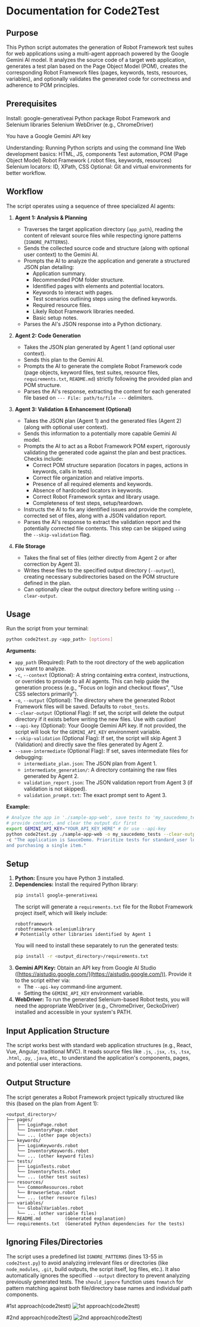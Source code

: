 # Documentation for Code2Test

## Purpose

This Python script automates the generation of Robot Framework test suites for web applications using a multi-agent approach powered by the Google Gemini AI model. It analyzes the source code of a target web application, generates a test plan based on the Page Object Model (POM), creates the corresponding Robot Framework files (pages, keywords, tests, resources, variables), and optionally validates the generated code for correctness and adherence to POM principles.






## Prerequisites
Install:
google-generativeai Python package
Robot Framework and Selenium libraries
Selenium WebDriver (e.g., ChromeDriver)

You have a Google Gemini API key

Understanding:
Running Python scripts and using the command line
Web development basics: HTML, JS, components
Test automation, POM (Page Object Model)
Robot Framework (.robot files, keywords, resources)
Selenium locators: ID, XPath, CSS
Optional: Git and virtual environments for better workflow.

## Workflow

The script operates using a sequence of three specialized AI agents:

1.  **Agent 1: Analysis & Planning**
    *   Traverses the target application directory (`app_path`), reading the content of relevant source files while respecting ignore patterns (`IGNORE_PATTERNS`).
    *   Sends the collected source code and structure (along with optional user context) to the Gemini AI.
    *   Prompts the AI to analyze the application and generate a structured JSON plan detailing:
        *   Application summary.
        *   Recommended POM folder structure.
        *   Identified pages with elements and potential locators.
        *   Keywords to interact with pages.
        *   Test scenarios outlining steps using the defined keywords.
        *   Required resource files.
        *   Likely Robot Framework libraries needed.
        *   Basic setup notes.
    *   Parses the AI's JSON response into a Python dictionary.

2.  **Agent 2: Code Generation**
    *   Takes the JSON plan generated by Agent 1 (and optional user context).
    *   Sends this plan to the Gemini AI.
    *   Prompts the AI to generate the complete Robot Framework code (page objects, keyword files, test suites, resource files, `requirements.txt`, `README.md`) strictly following the provided plan and POM structure.
    *   Parses the AI's response, extracting the content for each generated file based on `--- File: path/to/file ---` delimiters.

3.  **Agent 3: Validation & Enhancement (Optional)**
    *   Takes the JSON plan (Agent 1) and the generated files (Agent 2) (along with optional user context).
    *   Sends this information to a potentially more capable Gemini AI model.
    *   Prompts the AI to act as a Robot Framework POM expert, rigorously validating the generated code against the plan and best practices. Checks include:
        *   Correct POM structure separation (locators in pages, actions in keywords, calls in tests).
        *   Correct file organization and relative imports.
        *   Presence of all required elements and keywords.
        *   Absence of hardcoded locators in keywords.
        *   Correct Robot Framework syntax and library usage.
        *   Completeness of test steps, setup/teardown.
    *   Instructs the AI to fix any identified issues and provide the complete, corrected set of files, along with a JSON validation report.
    *   Parses the AI's response to extract the validation report and the potentially corrected file contents. This step can be skipped using the `--skip-validation` flag.

4.  **File Storage**
    *   Takes the final set of files (either directly from Agent 2 or after correction by Agent 3).
    *   Writes these files to the specified output directory (`--output`), creating necessary subdirectories based on the POM structure defined in the plan.
    *   Can optionally clear the output directory before writing using `--clear-output`.


## Usage

Run the script from your terminal:

```bash
python code2test.py <app_path> [options]
```

**Arguments:**

*   `app_path` (Required): Path to the root directory of the web application you want to analyze.
*   `-c`, `--context` (Optional): A string containing extra context, instructions, or overrides to provide to all AI agents. This can help guide the generation process (e.g., "Focus on login and checkout flows", "Use CSS selectors primarily").
*   `-o`, `--output` (Optional): The directory where the generated Robot Framework files will be saved. Defaults to `robot_tests`.
*   `--clear-output` (Optional Flag): If set, the script will delete the output directory if it exists before writing the new files. Use with caution!
*   `--api-key` (Optional): Your Google Gemini API key. If not provided, the script will look for the `GEMINI_API_KEY` environment variable.
*   `--skip-validation` (Optional Flag): If set, the script will skip Agent 3 (Validation) and directly save the files generated by Agent 2.
*   `--save-intermediate` (Optional Flag): If set, saves intermediate files for debugging:
    *   `intermediate_plan.json`: The JSON plan from Agent 1.
    *   `intermediate_generation/`: A directory containing the raw files generated by Agent 2.
    *   `validation_report.json`: The JSON validation report from Agent 3 (if validation is not skipped).
    *   `validation_prompt.txt`: The exact prompt sent to Agent 3.

**Example:**

```bash
# Analyze the app in './sample-app-web', save tests to 'my_saucedemo_tests', 
# provide context, and clear the output dir first
export GEMINI_API_KEY="YOUR_API_KEY_HERE" # Or use --api-key
python code2test.py ./sample-app-web -o my_saucedemo_tests --clear-output 
-c "The application is SauceDemo. Prioritize tests for standard_user login 
and purchasing a single item."
```

## Setup

1.  **Python:** Ensure you have Python 3 installed.
2.  **Dependencies:** Install the required Python library:
    ```bash
    pip install google-generativeai
    ```
    The script will generate a `requirements.txt` file for the Robot Framework project itself, which will likely include:
    ```
    robotframework
    robotframework-seleniumlibrary
    # Potentially other libraries identified by Agent 1
    ```
    You will need to install these separately to run the generated tests:
    ```bash
    pip install -r <output_directory>/requirements.txt
    ```
3.  **Gemini API Key:** Obtain an API key from Google AI Studio ([https://aistudio.google.com/](https://aistudio.google.com/)). Provide it to the script either via:
    *   The `--api-key` command-line argument.
    *   Setting the `GEMINI_API_KEY` environment variable.
4.  **WebDriver:** To run the generated Selenium-based Robot tests, you will need the appropriate WebDriver (e.g., ChromeDriver, GeckoDriver) installed and accessible in your system's PATH.

## Input Application Structure

The script works best with standard web application structures (e.g., React, Vue, Angular, traditional MVC). It reads source files like `.js`, `.jsx`, `.ts`, `.tsx`, `.html`, `.py`, `.java`, etc., to understand the application's components, pages, and potential user interactions.

## Output Structure

The script generates a Robot Framework project typically structured like this (based on the plan from Agent 1):

```
<output_directory>/
├── pages/
│   ├── LoginPage.robot
│   └── InventoryPage.robot
│   └── ... (other page objects)
├── keywords/
│   ├── LoginKeywords.robot
│   └── InventoryKeywords.robot
│   └── ... (other keyword files)
├── tests/
│   ├── LoginTests.robot
│   └── InventoryTests.robot
│   └── ... (other test suites)
├── resources/
│   └── CommonResources.robot
│   └── BrowserSetup.robot
│   └── ... (other resource files)
├── variables/
│   └── GlobalVariables.robot
│   └── ... (other variable files)
├── README.md         (Generated explanation)
└── requirements.txt  (Generated Python dependencies for the tests)
```

## Ignoring Files/Directories

The script uses a predefined list `IGNORE_PATTERNS` (lines 13-55 in `code2test.py`) to avoid analyzing irrelevant files or directories (like `node_modules`, `.git`, build outputs, the script itself, log files, etc.). It also automatically ignores the specified `--output` directory to prevent analyzing previously generated tests. The `should_ignore` function uses `fnmatch` for pattern matching against both file/directory base names and individual path components.

#1st approach(code2testt)
![1st approach(code2testt)](1.png)

#2nd approach(code2test)
![2nd approach(code2test)](2.png)